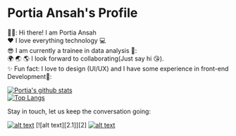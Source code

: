 # Portia Ansah's Profile
💁‍♀️: Hi there! I am Portia Ansah</br>
:heart: I love everything technology :computer:</br>
:sunglasses: I am currently a trainee in data analysis 🙂:</br>
:earth_africa: :earth_asia: :earth_americas: I look forward to collaborating(Just say hi 😘). </br>
:sparkles: Fun fact: I love to design (UI/UX) and I have some experience in front-end Development🎨:</br>


[![Portia's github stats](https://github-readme-stats.vercel.app/api?username=PAnsah98&show_icons=true&theme=radical&count_private=true)</br>
![Top Langs](https://github-readme-stats.vercel.app/api/top-langs/?username=PAnsah98&show_icons=true&theme=radical&count_private=true)](https://github.com/anuraghazra/github-readme-stats)</br>

Stay in touch, let us keep the conversation going: 
<!-- Please don't remove this: Grab your social icons from https://github.com/carlsednaoui/gitsocial -->

<!-- display the social media buttons in your README -->

[![alt text][1.1]][1]
[![alt text][2.1]][2]
[![alt text][6.1]][6]

<!-- links to social media icons -->
<!-- no need to change these -->

<!-- icons with padding -->

[1.1]: http://i.imgur.com/tXSoThF.png (twitter icon with padding)
[6.1]: http://i.imgur.com/0o48UoR.png (github icon with padding)

<!-- links to your social media accounts -->
<!-- update these accordingly -->

[1]: http://www.twitter.com/ewuraesiii
[6]: http://www.github.com/PAnsah98

<!-- Please don't remove this: Grab your social icons from https://github.com/carlsednaoui/gitsocial -->
